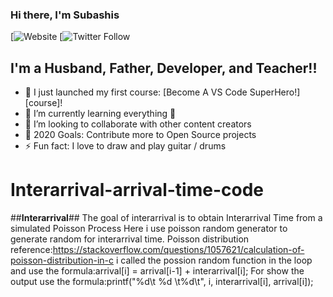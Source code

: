 ### Hi there, I'm Subashis 

[![Website]()
[![Twitter Follow]()

## I'm a Husband, Father, Developer, and Teacher!!

- 🔭 I just launched my first course: [Become A VS Code SuperHero!][course]!
- 🌱 I’m currently learning everything 🤣
- 👯 I’m looking to collaborate with other content creators
- 🥅 2020 Goals: Contribute more to Open Source projects
- ⚡ Fun fact: I love to draw and play guitar / drums


# Interarrival-arrival-time-code
##**Interarrival**##
The goal of interarrival is to obtain Interarrival Time from a simulated Poisson Process
Here i use poisson random generator to generate random for interarrival time.
Poisson distribution reference:https://stackoverflow.com/questions/1057621/calculation-of-poisson-distribution-in-c
i called the possion random function in the loop
and use the formula:arrival[i] = arrival[i-1] + interarrival[i];
For show the output use the formula:printf("%d\t %d \t%d\t", i, interarrival[i], arrival[i]);


